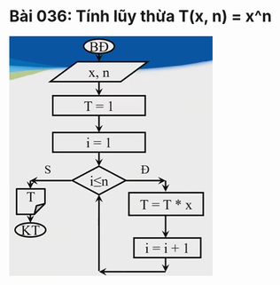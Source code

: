 # Bài 036: Tính lũy thừa T(x, n) = x^n
![Hình ảnh lưu đồ Bài 036](Bai036.png "Hình ảnh lưu đồ Bài 036")
